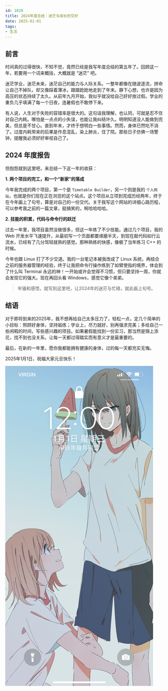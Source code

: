 ```yaml
---
id: 1020
title: 2024年度总结：迷茫与成长的交织
date: 2025-01-01
tags: 
- 生活
---
```


## 前言
时间真的过得很快，不知不觉，竟然已经是我写年度总结的第五年了。回顾这一年，若要用一个词来概括，大概就是 “迷茫” 吧。

迷茫学业，迷茫未来，迷茫自己的能力与人际关系。一整年都像在随波逐流，拼命让自己不掉队，却又像踩着薄冰，踉踉跄跄地走到了年末。静下心想，也许是因为高压的状态持续了太久。从前年九月开始，我似乎就没给自己好好放过假。学业的重负几乎填满了每一个日夜，连暑假也不敢停下来。

有人说，人生对于失败的容错率是很大的。这句话我理解，也认同，可就是忍不住对自己内耗。哪怕是一点点的小失误，也能让我纠结许久。明明知道没人能做到完美，但总是不甘心。直到年末，才终于想明白一些事情。然而，身体已然吃不消了。过度内耗带来的后果是作息混乱，染上肺炎，住了院。那些日子仿佛一场警钟，提醒我必须好好审视自己了。

## 2024 年度报告
但抱怨就到这里吧，来总结一下这一年的收获：

**1. 两个项目的完工，和一个“新家”的落成**

今年我完成的两个项目，第一个是 `Timetable Builder`，另一个则是我的 `个人网站`，也就是你们现在正在浏览的这个站点。这个项目从立项到完成历经两年，终于在今年画上了句号，算是对自己的一份交代。关于我写这个网站的详细心路历程，可以参考我之前的一篇文章，挺搞笑的，啊哈哈哈哈。

**2. 技能的积累，代码与命令行的跃迁**

过去一年里，我项目虽然没做很多，但这一年练了不少技能。通过几个项目，我的 Web 开发水平飞速提升，从最初写一个页面都要琢磨半天，到现在敲代码如行云流水，已经有了几分驾轻就熟的感觉。那种熟练的快感，像极了当年练习 C++ 的时候。

今年也跟 Linux 打了不少交道。我的一台笔记本被我改成了 Linux 系统，再结合之前的服务器管理的经验，终于让我把命令行操作练到了如臂使指的境界，体会到了什么叫 Terminal 永远的神！一开始或许会觉得不习惯，但只要坚持一周，你就会发现它的强大。现在再回头看 Windows，感觉它像个弟弟。

> 牢骚和感悟，就写到这里吧，让2024年的迷茫与忙碌，就此画上句号。

## 结语
对于即将到来的2025年，我不想再给自己太多压力了，轻松一点，定几个简单的小目标：照顾好身体，坚持锻炼；学业上，尽力就好，别再强求完美；多给自己一些闲暇的时间，写些感兴趣的项目。如果暑假能找到一份实习，那当然是锦上添花，找不到也没关系，让每一天都过得踏实而有意义才是最重要的。

最后，在新的一年里，愿你我都能拥有健康的身体，过的每一天都充实无悔。

2025年1月1日，祝福大家元旦快乐！

![2025元旦锁屏截图](./blogImg/newYear/2025元旦锁屏截图.png)